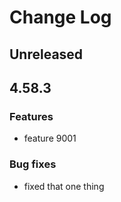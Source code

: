 # Change Log

## Unreleased

## 4.58.3

### Features
- feature 9001
### Bug fixes
- fixed that one thing
